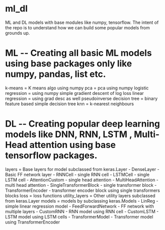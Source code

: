 # ml_dl
ML and DL models with base modules like numpy, tensorflow. The intent of the repo is to understand how we can build some popular models from grounds up. 


# ML -- Creating all basic ML models using base packages only like numpy, pandas, list etc.

k-means = K means algo using numpy
pca = pca using numpy
logistic regression = using numpy simple gradient descent of log loss
linear regression = using grad desc as well pseudoinverse
decision tree = binary feature based simple decision tree
knn = k-nearest neighbours

# DL -- Creating popular deep learning models like DNN, RNN, LSTM , Multi-Head attention using base tensorflow packages.

layers = Base layers for model subclassed from keras.Layer
       - DenseLayer -  Basic FF network layer 
       - RNNCell -  single RNN cell
       - LSTMCell -  single LSTM cell
       - AttentionCustom - single head attention
       - MultiHeadAttention - multi head attention
       - SingleTransformerBlock -  single transformer block
       - TransformerEncoder -  transformer encoder block using single transformers blocks
loss = loss functions
utility_layers =  Other utility layers subclassed from keras.Layer
models = models by subclassing keras.Models
       - LinReg - simple linear regression model
       - FeedForwardNetwork - FF network with multiple layers
       - CustomRNN - RNN model using RNN cell
       - CustomLSTM - LSTM model using LSTM cells
       - TransformerModel - Transformer model using TransformerEncoder




